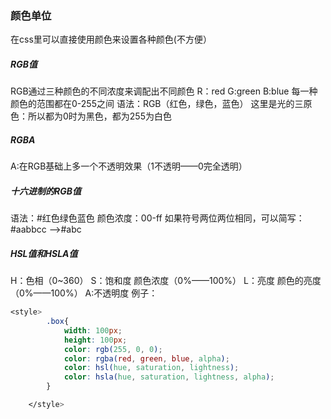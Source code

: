### 颜色单位
在css里可以直接使用颜色来设置各种颜色(不方便）
##### RGB值
RGB通过三种颜色的不同浓度来调配出不同颜色
R：red
G:green
B:blue
每一种颜色的范围都在0-255之间
语法：RGB（红色，绿色，蓝色）
这里是光的三原色：所以都为0时为黑色，都为255为白色
##### RGBA

A:在RGB基础上多一个不透明效果（1不透明——0完全透明）
##### 十六进制的RGB值
语法：#红色绿色蓝色
颜色浓度：00-ff
 如果符号两位两位相同，可以简写：#aabbcc -->#abc
##### HSL值和HSLA值
H：色相（0~360）
S：饱和度  颜色浓度（0%——100%）
L：亮度    颜色的亮度（0%——100%）
A:不透明度
例子：
```css
<style>
        .box{
            width: 100px;
            height: 100px;
            color: rgb(255, 0, 0);
            color: rgba(red, green, blue, alpha);     
            color: hsl(hue, saturation, lightness); 
            color: hsla(hue, saturation, lightness, alpha);     
        }

    </style>
```